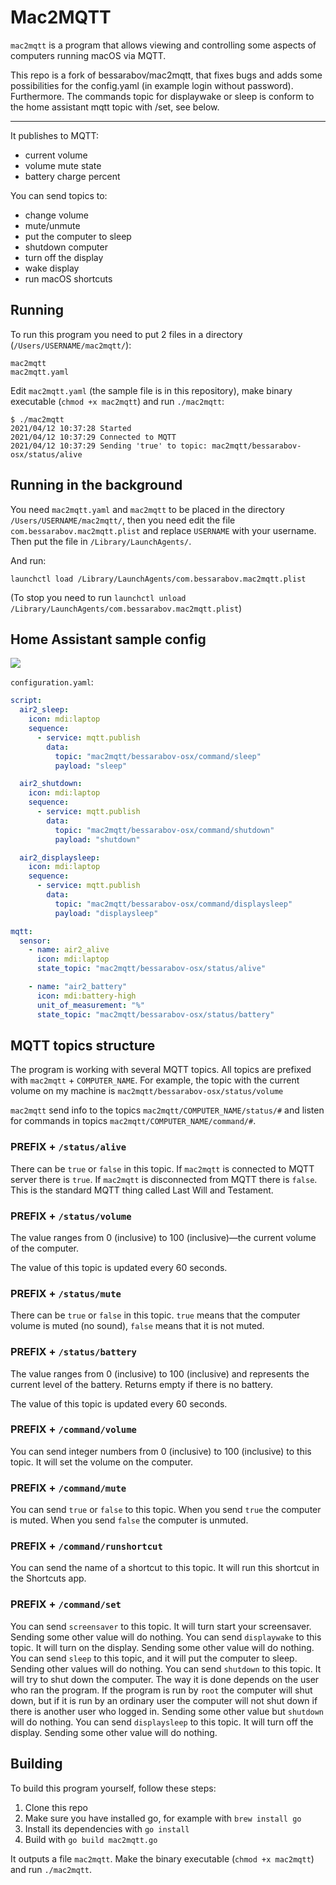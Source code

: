 # Mac2MQTT

`mac2mqtt` is a program that allows viewing and controlling some aspects of computers running macOS via MQTT.

This repo is a fork of bessarabov/mac2mqtt, that fixes bugs and adds some possibilities for the config.yaml (in example login without password).
Furthermore. The commands topic for displaywake or sleep is conform to the home assistant mqtt topic with /set, see below.

---

It publishes to MQTT:

 * current volume
 * volume mute state
 * battery charge percent


You can send topics to:

 * change volume
 * mute/unmute
 * put the computer to sleep
 * shutdown computer
 * turn off the display
 * wake display
 * run macOS shortcuts

## Running

To run this program you need to put 2 files in a directory (`/Users/USERNAME/mac2mqtt/`):

    mac2mqtt
    mac2mqtt.yaml

Edit `mac2mqtt.yaml` (the sample file is in this repository), make binary executable (`chmod +x mac2mqtt`) and run `./mac2mqtt`:

    $ ./mac2mqtt
    2021/04/12 10:37:28 Started
    2021/04/12 10:37:29 Connected to MQTT
    2021/04/12 10:37:29 Sending 'true' to topic: mac2mqtt/bessarabov-osx/status/alive

## Running in the background

You need `mac2mqtt.yaml` and `mac2mqtt` to be placed in the directory `/Users/USERNAME/mac2mqtt/`,
then you need edit the file `com.bessarabov.mac2mqtt.plist`
and replace `USERNAME` with your username. Then put the file in `/Library/LaunchAgents/`.


And run:

    launchctl load /Library/LaunchAgents/com.bessarabov.mac2mqtt.plist

(To stop you need to run `launchctl unload /Library/LaunchAgents/com.bessarabov.mac2mqtt.plist`)

## Home Assistant sample config

![](https://user-images.githubusercontent.com/47263/114361105-753c4200-9b7e-11eb-833c-c26a2b7d0e00.png)

`configuration.yaml`:

```yaml
script:
  air2_sleep:
    icon: mdi:laptop
    sequence:
      - service: mqtt.publish
        data:
          topic: "mac2mqtt/bessarabov-osx/command/sleep"
          payload: "sleep"

  air2_shutdown:
    icon: mdi:laptop
    sequence:
      - service: mqtt.publish
        data:
          topic: "mac2mqtt/bessarabov-osx/command/shutdown"
          payload: "shutdown"

  air2_displaysleep:
    icon: mdi:laptop
    sequence:
      - service: mqtt.publish
        data:
          topic: "mac2mqtt/bessarabov-osx/command/displaysleep"
          payload: "displaysleep"

mqtt:
  sensor:
    - name: air2_alive
      icon: mdi:laptop
      state_topic: "mac2mqtt/bessarabov-osx/status/alive"

    - name: "air2_battery"
      icon: mdi:battery-high
      unit_of_measurement: "%"
      state_topic: "mac2mqtt/bessarabov-osx/status/battery"
```

## MQTT topics structure

The program is working with several MQTT topics. All topics are prefixed with `mac2mqtt` + `COMPUTER_NAME`.
For example, the topic with the current volume on my machine is `mac2mqtt/bessarabov-osx/status/volume`

`mac2mqtt` send info to the topics `mac2mqtt/COMPUTER_NAME/status/#` and listen for commands in topics
`mac2mqtt/COMPUTER_NAME/command/#`.

### PREFIX + `/status/alive`

There can be `true` or `false` in this topic. If `mac2mqtt` is connected to MQTT server there is `true`.
If `mac2mqtt` is disconnected from MQTT there is `false`. This is the standard MQTT thing called Last Will and Testament.

### PREFIX + `/status/volume`

The value ranges from 0 (inclusive) to 100 (inclusive)—the current volume of the computer.

The value of this topic is updated every 60 seconds.

### PREFIX + `/status/mute`

There can be `true` or `false` in this topic. `true` means that the computer volume is muted (no sound),
`false` means that it is not muted.

### PREFIX + `/status/battery`

The value ranges from 0 (inclusive) to 100 (inclusive) and represents the current level of the battery. Returns empty if there is no battery.

The value of this topic is updated every 60 seconds.

### PREFIX + `/command/volume`

You can send integer numbers from 0 (inclusive) to 100 (inclusive) to this topic. It will set the volume on the computer.

### PREFIX + `/command/mute`

You can send `true` or `false` to this topic. When you send `true` the computer is muted. When you send `false` the computer
is unmuted.

### PREFIX + `/command/runshortcut`

You can send the name of a shortcut to this topic. It will run this shortcut in the Shortcuts app.

### PREFIX + `/command/set`

You can send `screensaver` to this topic. It will turn start your screensaver. Sending some other value will do nothing.
You can send `displaywake` to this topic. It will turn on the display. Sending some other value will do nothing.
You can send  `sleep` to this topic, and it will put the computer to sleep. Sending other values will do nothing.
You can send `shutdown` to this topic. It will try to shut down the computer. The way it is done depends on the user who ran the program. If the program is run by `root` the computer will shut down, but if it is run by an ordinary user the computer will not shut down if there is another user who logged in. Sending some other value but `shutdown` will do nothing.
You can send `displaysleep` to this topic. It will turn off the display. Sending some other value will do nothing.

## Building

To build this program yourself, follow these steps:

1. Clone this repo
2. Make sure you have installed go, for example with `brew install go`
3. Install its dependencies with `go install`
4. Build with `go build mac2mqtt.go`

It outputs a file `mac2mqtt`. Make the binary executable (`chmod +x mac2mqtt`) and run `./mac2mqtt`.
